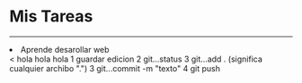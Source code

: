  <imput id="tarea" typetext="text" placehotder="introduce la tarea">
 <imput type="submil" value="Agregar tarea">
   
   <h1>Mis Tareas</h1>  
   <hr>
   <ui>
     <li>Aprende desarollar web</li>
     <</ui>
     hola hola hola 
     1 guardar edicion
     2 git...status
     3 git...add . (significa cualquier archibo ".")
     3 git...commit -m "texto"
     4 git push
     